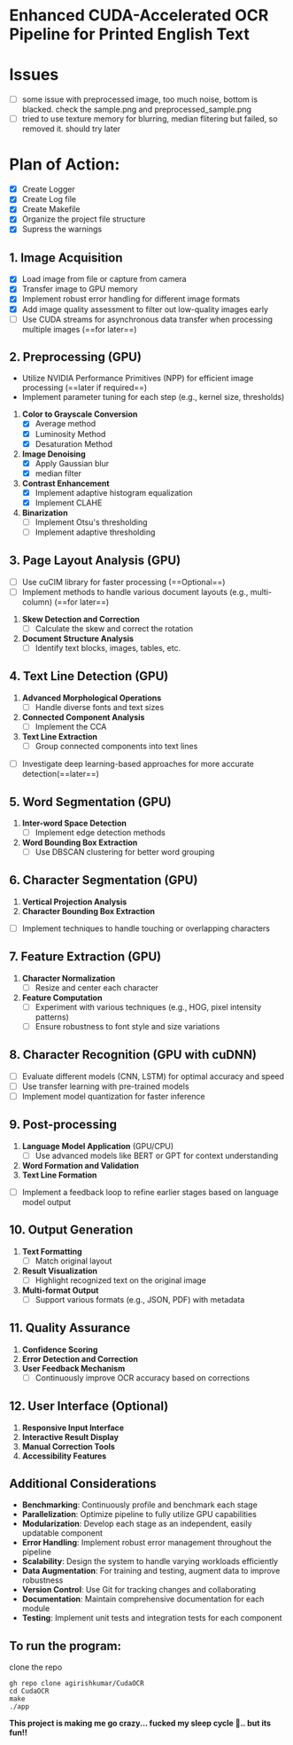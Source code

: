 # Enhanced CUDA-Accelerated OCR Pipeline for Printed English Text

# Issues
- [ ] some issue with preprocessed image, too much noise, bottom is blacked. check the sample.png and preprocessed_sample.png
- [ ] tried to use texture memory for blurring, median flitering but failed, so removed it. should try later

# Plan of Action:

- [x] Create Logger
- [x] Create Log file
- [X] Create Makefile
- [x] Organize the project file structure
- [x] Supress the warnings

## 1. Image Acquisition
- [x] Load image from file or capture from camera
- [x] Transfer image to GPU memory
- [x] Implement robust error handling for different image formats
- [x] Add image quality assessment to filter out low-quality images early
- [ ] Use CUDA streams for asynchronous data transfer when processing multiple images (==for later==)

## 2. Preprocessing (GPU)
- Utilize NVIDIA Performance Primitives (NPP) for efficient image processing (==later if required==)
- Implement parameter tuning for each step (e.g., kernel size, thresholds)
1. **Color to Grayscale Conversion**
   - [x] Average method
   - [x] Luminosity Method
   - [x] Desaturation Method  
2. **Image Denoising**
   - [x] Apply Gaussian blur
   - [x] median filter
3. **Contrast Enhancement**
   - [x] Implement adaptive histogram equalization
   - [x] Implement CLAHE
4. **Binarization**
   - [ ] Implement Otsu's thresholding 
   - [ ] Implement adaptive thresholding

## 3. Page Layout Analysis (GPU)
- [ ] Use cuCIM library for faster processing (==Optional==)
- [ ] Implement methods to handle various document layouts (e.g., multi-column) (==for later==)
1. **Skew Detection and Correction**
   - [ ] Calculate the skew and correct the rotation
2. **Document Structure Analysis**
   - [ ] Identify text blocks, images, tables, etc.

## 4. Text Line Detection (GPU)
1. **Advanced Morphological Operations**
   - [ ] Handle diverse fonts and text sizes
2. **Connected Component Analysis**
   - [ ] Implement the CCA
3. **Text Line Extraction**
   - [ ] Group connected components into text lines
- [ ] Investigate deep learning-based approaches for more accurate detection(==later==)

## 5. Word Segmentation (GPU)
1. **Inter-word Space Detection**
   - [ ] Implement edge detection methods
2. **Word Bounding Box Extraction**
   - [ ] Use DBSCAN clustering for better word grouping

## 6. Character Segmentation (GPU)
1. **Vertical Projection Analysis**
2. **Character Bounding Box Extraction**
- [ ] Implement techniques to handle touching or overlapping characters

## 7. Feature Extraction (GPU)
1. **Character Normalization**
   - [ ] Resize and center each character
2. **Feature Computation**
   - [ ] Experiment with various techniques (e.g., HOG, pixel intensity patterns)
   - [ ] Ensure robustness to font style and size variations

## 8. Character Recognition (GPU with cuDNN)
- [ ] Evaluate different models (CNN, LSTM) for optimal accuracy and speed
- [ ] Use transfer learning with pre-trained models
- [ ] Implement model quantization for faster inference

## 9. Post-processing
1. **Language Model Application** (GPU/CPU)
   - [ ] Use advanced models like BERT or GPT for context understanding
2. **Word Formation and Validation**
3. **Text Line Formation**
- [ ] Implement a feedback loop to refine earlier stages based on language model output

## 10. Output Generation
1. **Text Formatting**
   - [ ] Match original layout
2. **Result Visualization**
   - [ ] Highlight recognized text on the original image
3. **Multi-format Output**
   - [ ] Support various formats (e.g., JSON, PDF) with metadata

## 11. Quality Assurance
1. **Confidence Scoring**
2. **Error Detection and Correction**
3. **User Feedback Mechanism**
   - [ ] Continuously improve OCR accuracy based on corrections

## 12. User Interface (Optional)
1. **Responsive Input Interface**
2. **Interactive Result Display**
3. **Manual Correction Tools**
4. **Accessibility Features**

## Additional Considerations
- **Benchmarking**: Continuously profile and benchmark each stage
- **Parallelization**: Optimize pipeline to fully utilize GPU capabilities
- **Modularization**: Develop each stage as an independent, easily updatable component
- **Error Handling**: Implement robust error management throughout the pipeline
- **Scalability**: Design the system to handle varying workloads efficiently
- **Data Augmentation**: For training and testing, augment data to improve robustness
- **Version Control**: Use Git for tracking changes and collaborating
- **Documentation**: Maintain comprehensive documentation for each module
- **Testing**: Implement unit tests and integration tests for each component


## To run the program:

clone the repo
```
gh repo clone agirishkumar/CudaOCR
cd CudaOCR
make
./app
```

**This project is making me go crazy... fucked my sleep cycle 🥲.. but its fun!!**